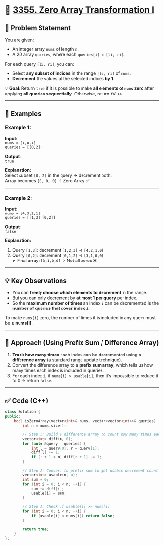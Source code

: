 # 🧩 [3355. Zero Array Transformation I](https://leetcode.com/problems/zero-array-transformation-i/)

## 📜 Problem Statement

You are given:
- An integer array `nums` of length `n`.
- A 2D array `queries`, where each `queries[i] = [li, ri]`.

For each query `[li, ri]`, you can:
- Select **any subset of indices** in the range `[li, ri]` of `nums`.
- **Decrement** the values at the selected indices **by 1**.

💡 **Goal:** Return `true` if it is possible to make **all elements of `nums` zero** after applying **all queries sequentially**. Otherwise, return `false`.

---

## 🧪 Examples

### Example 1:

**Input:**  
`nums = [1,0,1]`  
`queries = [[0,2]]`  

**Output:**  
`true`  

**Explanation:**  
Select subset `[0, 2]` in the query → decrement both.  
Array becomes `[0, 0, 0]` → Zero Array ✅

---

### Example 2:

**Input:**  
`nums = [4,3,2,1]`  
`queries = [[1,3],[0,2]]`  

**Output:**  
`false`  

**Explanation:**
1. Query `[1,3]`: decrement `[1,2,3]` → `[4,2,1,0]`
2. Query `[0,2]`: decrement `[0,1,2]` → `[3,1,0,0]`  
   ➤ Final array: `[3,1,0,0]` → Not all zeros ❌

---

## 💡 Key Observations

- You can **freely choose which elements to decrement** in the range.
- But you can only decrement by **at most 1 per query** per index.
- So the **maximum number of times** an index `i` can be decremented is the **number of queries that cover index `i`**.

To make `nums[i]` zero, the number of times it is included in any query must be **≥ nums[i]**.

---

## 🧠 Approach (Using Prefix Sum / Difference Array)

1. **Track how many times** each index can be decremented using a **difference array** (a standard range update technique).
2. Convert the difference array to a **prefix sum array**, which tells us how many times each index is included in queries.
3. For each index `i`, if `nums[i] > usable[i]`, then it’s impossible to reduce it to 0 → return `false`.

---

## ✅ Code (C++)

```cpp
class Solution {
public:
    bool isZeroArray(vector<int>& nums, vector<vector<int>>& queries) {
        int n = nums.size();

        // Step 1: Build a difference array to count how many times each index is included
        vector<int> diff(n, 0);
        for (auto &query : queries) {
            int l = query[0], r = query[1];
            diff[l] += 1;
            if (r + 1 < n) diff[r + 1] -= 1;
        }

        // Step 2: Convert to prefix sum to get usable decrement count for each index
        vector<int> usable(n, 0);
        int sum = 0;
        for (int i = 0; i < n; ++i) {
            sum += diff[i];
            usable[i] = sum;
        }

        // Step 3: Check if usable[i] >= nums[i]
        for (int i = 0; i < n; ++i) {
            if (usable[i] < nums[i]) return false;
        }

        return true;
    }
};
